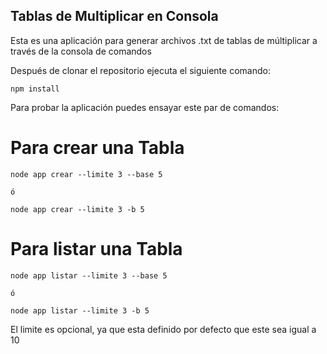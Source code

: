 ## Tablas de Multiplicar en Consola

Esta es una aplicación para generar archivos .txt de tablas de múltiplicar a través de la consola de comandos

Después de clonar el repositorio ejecuta el siguiente comando:

```
npm install
```

Para probar la aplicación puedes ensayar este par de comandos:

# Para crear una Tabla

```
node app crear --limite 3 --base 5

ó

node app crear --limite 3 -b 5
```

# Para listar una Tabla 

```
node app listar --limite 3 --base 5

ó

node app listar --limite 3 -b 5
```

El limite es opcional, ya que esta definido por defecto que este sea igual a 10
